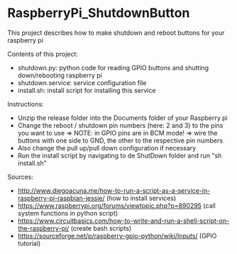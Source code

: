 # RaspberryPi_ShutdownButton
This project describes how to make shutdown and reboot buttons for your raspberry pi


Contents of this project:
* shutdown.py: python code for reading GPIO buttons and shutting down/rebooting raspberry pi
* shutdown.service: service configuration file
* install.sh: install script for installing this service


Instructions:
* Unzip the release folder into the Documents folder of your Raspberry pi
* Change the reboot / shutdown pin numbers (here: 2 and 3) to the pins you want to use
    => NOTE: in GPIO pins are in BCM mode!
    => wire the buttons with one side to GND, the other to the respective pin numbers
* Also change the pull up/pull down configuration if necessary
* Run the install script by navigating to de ShutDown folder and run "sh install.sh"




Sources:
* http://www.diegoacuna.me/how-to-run-a-script-as-a-service-in-raspberry-pi-raspbian-jessie/    (how to install services)
* https://www.raspberrypi.org/forums/viewtopic.php?p=890295     (call system functions in python script)
* https://www.circuitbasics.com/how-to-write-and-run-a-shell-script-on-the-raspberry-pi/      (create bash scripts)
* https://sourceforge.net/p/raspberry-gpio-python/wiki/Inputs/      (GPIO tutorial)



